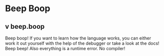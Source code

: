 # Beep Boop
## v beep.boop
Beep boop! If you want to learn how the language works, you can either work it out yourself with the help of the
 debugger or take a look at the docs! Beep beep!
Also everything is a runtime error. No compiler!
